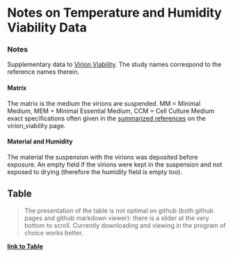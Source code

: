 # Notes on Temperature and Humidity Viability Data

### Notes
Supplementary data to [Virion Viability](../1_biological/virion_viability.md). The study names correspond to the reference names therein.

#### Matrix
The matrix is the medium the virions are suspended. 
MM = Minimal Medium, MEM = Minimal Essential Medium, CCM = Cell Culture Medium
exact specifications often given in the [summarized references](../1_biological/virion_viability.md#references)  on the virion_viability page.

#### Material and Humidity
The material the suspension with the virions was deposited before exposure. An empty field if the virions were kept in the suspension and not exposed to drying (therefore the humidity field is empty too).

## Table
> The presentation of the table is not optimal on github (both github pages and github markdown viewer): there is a slider at the very bottom to scroll. Currently downloading and viewing in the program of choice works better.

[**link to Table**](./viability_data.md)


